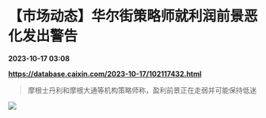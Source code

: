 # 【市场动态】华尔街策略师就利润前景恶化发出警告

**2023-10-17 03:08**

**https://database.caixin.com/2023-10-17/102117432.html**

> 摩根士丹利和摩根大通等机构策略师称，盈利前景正在走弱并可能保持低迷

  

[![](https://img.caixin.com/2017-01-15/1484469960069312_840_560.jpg)](https://img.caixin.com//2017-01-15/1484469960069312_480_320.jpg)